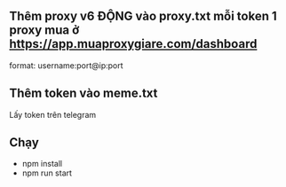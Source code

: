 ## Thêm proxy v6 ĐỘNG vào proxy.txt mỗi token 1 proxy mua ở https://app.muaproxygiare.com/dashboard

format: username:port@ip:port

## Thêm token vào meme.txt

Lấy token trên telegram

## Chạy

- npm install
- npm run start
